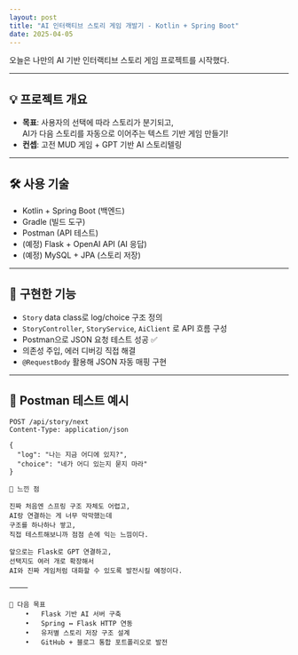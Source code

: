 ```yaml
---
layout: post
title: "AI 인터랙티브 스토리 게임 개발기 - Kotlin + Spring Boot"
date: 2025-04-05
---
```


오늘은 나만의 AI 기반 인터랙티브 스토리 게임 프로젝트를 시작했다.

---

## 💡 프로젝트 개요

- **목표**: 사용자의 선택에 따라 스토리가 분기되고,  
  AI가 다음 스토리를 자동으로 이어주는 텍스트 기반 게임 만들기!
- **컨셉**: 고전 MUD 게임 + GPT 기반 AI 스토리텔링

---

## 🛠 사용 기술

- Kotlin + Spring Boot (백엔드)
- Gradle (빌드 도구)
- Postman (API 테스트)
- (예정) Flask + OpenAI API (AI 응답)
- (예정) MySQL + JPA (스토리 저장)

---

## 🔧 구현한 기능

- `Story` data class로 log/choice 구조 정의
- `StoryController`, `StoryService`, `AiClient` 로 API 흐름 구성
- Postman으로 JSON 요청 테스트 성공 ✅
- 의존성 주입, 에러 디버깅 직접 해결
- `@RequestBody` 활용해 JSON 자동 매핑 구현

---

## 🧪 Postman 테스트 예시

```http
POST /api/story/next
Content-Type: application/json

{
  "log": "나는 지금 어디에 있지?",
  "choice": "네가 어디 있는지 묻지 마라"
}

📌 느낀 점

진짜 처음엔 스프링 구조 자체도 어렵고,
AI랑 연결하는 게 너무 막막했는데
구조를 하나하나 쌓고,
직접 테스트해보니까 점점 손에 익는 느낌이다.

앞으로는 Flask로 GPT 연결하고,
선택지도 여러 개로 확장해서
AI와 진짜 게임처럼 대화할 수 있도록 발전시킬 예정이다.

⸻

📅 다음 목표
	•	Flask 기반 AI 서버 구축
	•	Spring ↔ Flask HTTP 연동
	•	유저별 스토리 저장 구조 설계
	•	GitHub + 블로그 통합 포트폴리오로 발전